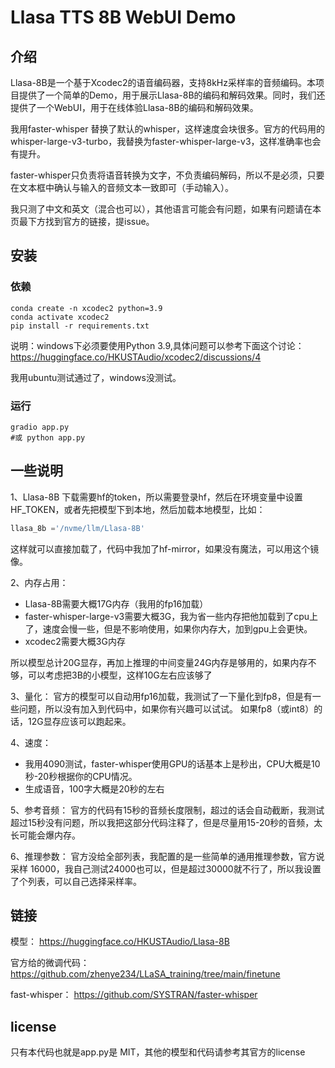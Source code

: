 # Llasa TTS 8B WebUI Demo

## 介绍

Llasa-8B是一个基于Xcodec2的语音编码器，支持8kHz采样率的音频编码。本项目提供了一个简单的Demo，用于展示Llasa-8B的编码和解码效果。同时，我们还提供了一个WebUI，用于在线体验Llasa-8B的编码和解码效果。

我用faster-whisper 替换了默认的whisper，这样速度会块很多。官方的代码用的whisper-large-v3-turbo，我替换为faster-whisper-large-v3，这样准确率也会有提升。

faster-whisper只负责将语音转换为文字，不负责编码解码，所以不是必须，只要在文本框中确认与输入的音频文本一致即可（手动输入）。

我只测了中文和英文（混合也可以），其他语言可能会有问题，如果有问题请在本页最下方找到官方的链接，提issue。


## 安装

### 依赖

```
conda create -n xcodec2 python=3.9
conda activate xcodec2
pip install -r requirements.txt
```

说明：windows下必须要使用Python 3.9,具体问题可以参考下面这个讨论：
https://huggingface.co/HKUSTAudio/xcodec2/discussions/4

我用ubuntu测试通过了，windows没测试。


### 运行

```
gradio app.py
#或 python app.py
```

## 一些说明

1、Llasa-8B 下载需要hf的token，所以需要登录hf，然后在环境变量中设置HF_TOKEN，或者先把模型下到本地，然后加载本地模型，比如：

```python
llasa_8b ='/nvme/llm/Llasa-8B'
```
这样就可以直接加载了，代码中我加了hf-mirror，如果没有魔法，可以用这个镜像。

2、内存占用：
- Llasa-8B需要大概17G内存（我用的fp16加载）
- faster-whisper-large-v3需要大概3G，我为省一些内存把他加载到了cpu上了，速度会慢一些，但是不影响使用，如果你内存大，加到gpu上会更快。
- xcodec2需要大概3G内存

所以模型总计20G显存，再加上推理的中间变量24G内存是够用的，如果内存不够，可以考虑把3B的小模型，这样10G左右应该够了


3、量化：
官方的模型可以自动用fp16加载，我测试了一下量化到fp8，但是有一些问题，所以没有加入到代码中，如果你有兴趣可以试试。
如果fp8（或int8）的话，12G显存应该可以跑起来。

4、速度：
- 我用4090测试，faster-whisper使用GPU的话基本上是秒出，CPU大概是10秒-20秒根据你的CPU情况。
- 生成语音，100字大概是20秒的左右

5、参考音频：
官方的代码有15秒的音频长度限制，超过的话会自动截断，我测试超过15秒没有问题，所以我把这部分代码注释了，但是尽量用15-20秒的音频，太长可能会爆内存。


6、推理参数：
官方没给全部列表，我配置的是一些简单的通用推理参数，官方说采样 16000，我自己测试24000也可以，但是超过30000就不行了，所以我设置了个列表，可以自己选择采样率。


## 链接
模型：
https://huggingface.co/HKUSTAudio/Llasa-8B

官方给的微调代码：
https://github.com/zhenye234/LLaSA_training/tree/main/finetune

fast-whisper：
https://github.com/SYSTRAN/faster-whisper


## license
只有本代码也就是app.py是 MIT，其他的模型和代码请参考其官方的license
